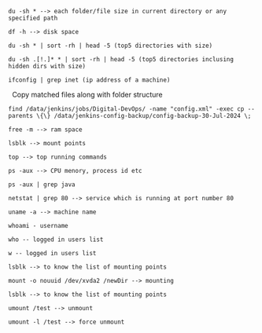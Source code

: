 
    du -sh * --> each folder/file size in current directory or any specified path

    df -h --> disk space

    du -sh * | sort -rh | head -5 (top5 directories with size)

    du -sh .[!.]* * | sort -rh | head -5 (top5 directories inclusing hidden dirs with size)

    ifconfig | grep inet (ip address of a machine)
 
    Copy matched files along with folder structure
    
    find /data/jenkins/jobs/Digital-DevOps/ -name "config.xml" -exec cp --parents \{\} /data/jenkins-config-backup/config-backup-30-Jul-2024 \;

    free -m --> ram space

    lsblk --> mount points

    top --> top running commands

    ps -aux --> CPU menory, process id etc

    ps -aux | grep java

    netstat | grep 80 --> service which is running at port number 80

    uname -a --> machine name

    whoami - username

    who -- logged in users list

    w -- logged in users list

    lsblk --> to know the list of mounting points

    mount -o nouuid /dev/xvda2 /newDir --> mounting

    lsblk --> to know the list of mounting points

    umount /test --> unmount

    umount -l /test --> force unmount

